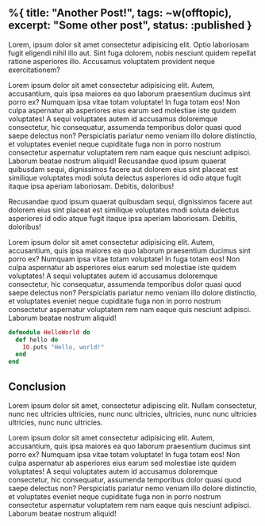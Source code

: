 %{
  title: "Another Post!",
  tags: ~w(offtopic),
  excerpt: "Some other post",
  status: :published
}
---
Lorem, ipsum dolor sit amet consectetur adipisicing elit. Optio laboriosam fugit eligendi nihil illo aut. Sint fuga dolorem, nobis nesciunt quidem repellat ratione asperiores illo. Accusamus voluptatem provident neque exercitationem?

Lorem ipsum dolor sit amet consectetur adipisicing elit. Autem, accusantium, quis ipsa maiores ea quo laborum praesentium ducimus sint porro ex? Numquam ipsa vitae totam voluptate! In fuga totam eos!
Non culpa aspernatur ab asperiores eius earum sed molestiae iste quidem voluptates! A sequi voluptates autem id accusamus doloremque consectetur, hic consequatur, assumenda temporibus dolor quasi quod saepe delectus non?
Perspiciatis pariatur nemo veniam illo dolore distinctio, et voluptates eveniet neque cupiditate fuga non in porro nostrum consectetur aspernatur voluptatem rem nam eaque quis nesciunt adipisci. Laborum beatae nostrum aliquid!
Recusandae quod ipsum quaerat quibusdam sequi, dignissimos facere aut dolorem eius sint placeat est similique voluptates modi soluta delectus asperiores id odio atque fugit itaque ipsa aperiam laboriosam. Debitis, doloribus!

Recusandae quod ipsum quaerat quibusdam sequi, dignissimos facere aut dolorem eius sint placeat est similique voluptates modi soluta delectus asperiores id odio atque fugit itaque ipsa aperiam laboriosam. Debitis, doloribus!

Lorem ipsum dolor sit amet consectetur adipisicing elit. Autem, accusantium, quis ipsa maiores ea quo laborum praesentium ducimus sint porro ex? Numquam ipsa vitae totam voluptate! In fuga totam eos!
Non culpa aspernatur ab asperiores eius earum sed molestiae iste quidem voluptates! A sequi voluptates autem id accusamus doloremque consectetur, hic consequatur, assumenda temporibus dolor quasi quod saepe delectus non?
Perspiciatis pariatur nemo veniam illo dolore distinctio, et voluptates eveniet neque cupiditate fuga non in porro nostrum consectetur aspernatur voluptatem rem nam eaque quis nesciunt adipisci. Laborum beatae nostrum aliquid!

```elixir
defmodule HelloWorld do
  def hello do
    IO.puts "Hello, world!"
  end
end
```

## Conclusion

Lorem ipsum dolor sit amet, consectetur adipiscing elit. Nullam
consectetur, nunc nec ultricies ultricies, nunc nunc ultricies,
ultricies, nunc nunc ultricies ultricies, nunc nunc ultricies.

Lorem ipsum dolor sit amet consectetur adipisicing elit. Autem, accusantium, quis ipsa maiores ea quo laborum praesentium ducimus sint porro ex? Numquam ipsa vitae totam voluptate! In fuga totam eos!
Non culpa aspernatur ab asperiores eius earum sed molestiae iste quidem voluptates! A sequi voluptates autem id accusamus doloremque consectetur, hic consequatur, assumenda temporibus dolor quasi quod saepe delectus non?
Perspiciatis pariatur nemo veniam illo dolore distinctio, et voluptates eveniet neque cupiditate fuga non in porro nostrum consectetur aspernatur voluptatem rem nam eaque quis nesciunt adipisci. Laborum beatae nostrum aliquid!
